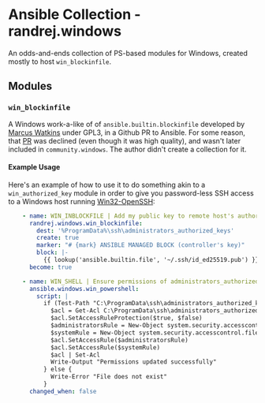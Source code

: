 # Ansible Collection - randrej.windows

An odds-and-ends collection of PS-based modules for Windows, created mostly to
host `win_blockinfile`.


## Modules

### `win_blockinfile`

A Windows work-a-like of of `ansible.builtin.blockinfile` developed by [Marcus
Watkins](https://github.com/marwatk) under GPL3, in a Github PR to Ansible.
For some reason, that
[PR](https://github.com/ansible/ansible/pull/52586) was declined (even though
it was high quality), and wasn't later included in `community.windows`.
The author didn't create a collection for it.

#### Example Usage

Here's an example of how to use it to do something akin to a
`win_authorized_key` module in order to give you password-less SSH access
to a Windows host running
[Win32-OpenSSH](https://github.com/powershell/Win32-OpenSSH):

```yaml
    - name: WIN_INBLOCKFILE | Add my public key to remote host's authorized_keys
      randrej.windows.win_blockinfile:
        dest: '%ProgramData%\ssh\administrators_authorized_keys'
        create: true
        marker: "# {mark} ANSIBLE MANAGED BLOCK (controller's key)"
        block: |-
          {{ lookup('ansible.builtin.file', '~/.ssh/id_ed25519.pub') }}
      become: true

    - name: WIN_SHELL | Ensure permissions of administrators_authorized_keys
      ansible.windows.win_powershell:
        script: |
          if (Test-Path "C:\ProgramData\ssh\administrators_authorized_keys") {
            $acl = Get-Acl C:\ProgramData\ssh\administrators_authorized_keys
            $acl.SetAccessRuleProtection($true, $false)
            $administratorsRule = New-Object system.security.accesscontrol.filesystemaccessrule("Administrators","FullControl","Allow")
            $systemRule = New-Object system.security.accesscontrol.filesystemaccessrule("SYSTEM","FullControl","Allow")
            $acl.SetAccessRule($administratorsRule)
            $acl.SetAccessRule($systemRule)
            $acl | Set-Acl
            Write-Output "Permissions updated successfully"
          } else {
            Write-Error "File does not exist"
          }
      changed_when: false
```
